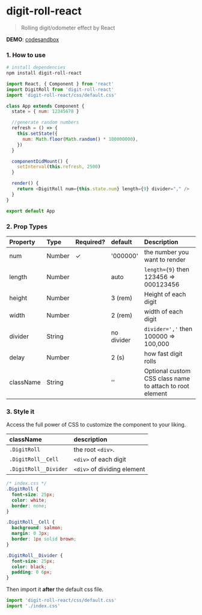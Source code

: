 # digit-roll-react

> Rolling digit/odometer effect by React

**DEMO**: [codesandbox](https://codesandbox.io/s/y294oz0m91)

### 1. How to use

```bash
# install dependencies
npm install digit-roll-react
```

```js
import React, { Component } from 'react'
import DigitRoll from 'digit-roll-react'
import 'digit-roll-react/css/default.css'

class App extends Component {
  state = { num: 12345678 }

  //generate random numbers
  refresh = () => {
    this.setState({
      num: Math.floor(Math.random() * 100000000),
    })
  }

  componentDidMount() {
    setInterval(this.refresh, 2500)
  }

  render() {
    return <DigitRoll num={this.state.num} length={9} divider="," />
  }
}

export default App
```

### 2. Prop Types

| Property  | Type   | Required? | default    | Description                                              |
| :-------- | :----- | :-------- | :--------- | :------------------------------------------------------- |
| num       | Number | ✓         | '000000'   | the number you want to render                            |
| length    | Number |           | auto       | `length={9}` then 123456 => 000123456                    |
| height    | Number |           | 3 (rem)    | Height of each digit                                     |
| width     | Number |           | 2 (rem)    | width of each digit                                      |
| divider   | String |           | no divider | `divider=','` then 100000 => 100,000                     |
| delay     | Number |           | 2 (s)      | how fast digit rolls                                     |
| className | String |           | ''         | Optional custom CSS class name to attach to root element |

### 3. Style it

Access the full power of CSS to customize the component to your liking.

| className             | description                 |
| :-------------------- | :-------------------------- |
| `.DigitRoll`          | the root `<div>`.           |
| `.DigitRoll__Cell`    | `<div>` of each digit       |
| `.DigitRoll__Divider` | `<div>` of dividing element |

```css
/* index.css */
.DigitRoll {
  font-size: 25px;
  color: white;
  border: none;
}

.DigitRoll__Cell {
  background: salmon;
  margin: 0 3px;
  border: 1px solid brown;
}

.DigitRoll__Divider {
  font-size: 25px;
  color: black;
  padding: 0 6px;
}
```

Then import it **after** the default css file.

```js
import 'digit-roll-react/css/default.css'
import './index.css'
```
